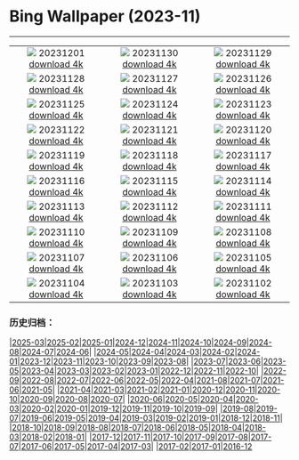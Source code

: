 # Bing Wallpaper (2023-11)
**************
| | | |
| :----: | :----: | :----: |
| ![](https://www.bing.com/th?id=OHR.IcebergAntarctica_DE-DE5154867444_1920x1080.jpg) 20231201 [download 4k](https://www.bing.com/th?id=OHR.IcebergAntarctica_DE-DE5154867444_UHD.jpg) | ![](https://www.bing.com/th?id=OHR.TrotternishStorr_DE-DE5333891461_1920x1080.jpg) 20231130 [download 4k](https://www.bing.com/th?id=OHR.TrotternishStorr_DE-DE5333891461_UHD.jpg) | ![](https://www.bing.com/th?id=OHR.TreeLighting_DE-DE4918543732_1920x1080.jpg) 20231129 [download 4k](https://www.bing.com/th?id=OHR.TreeLighting_DE-DE4918543732_UHD.jpg) |
| ![](https://www.bing.com/th?id=OHR.HumanKindness_DE-DE4505100231_1920x1080.jpg) 20231128 [download 4k](https://www.bing.com/th?id=OHR.HumanKindness_DE-DE4505100231_UHD.jpg) | ![](https://www.bing.com/th?id=OHR.FrankfurtChristmasMarket_DE-DE3743491951_1920x1080.jpg) 20231127 [download 4k](https://www.bing.com/th?id=OHR.FrankfurtChristmasMarket_DE-DE3743491951_UHD.jpg) | ![](https://www.bing.com/th?id=OHR.BradgateFallow_DE-DE3588733634_1920x1080.jpg) 20231126 [download 4k](https://www.bing.com/th?id=OHR.BradgateFallow_DE-DE3588733634_UHD.jpg) |
| ![](https://www.bing.com/th?id=OHR.TajoRiver_DE-DE3120502310_1920x1080.jpg) 20231125 [download 4k](https://www.bing.com/th?id=OHR.TajoRiver_DE-DE3120502310_UHD.jpg) | ![](https://www.bing.com/th?id=OHR.HallofMosses_DE-DE2487418746_1920x1080.jpg) 20231124 [download 4k](https://www.bing.com/th?id=OHR.HallofMosses_DE-DE2487418746_UHD.jpg) | ![](https://www.bing.com/th?id=OHR.TeideNational_DE-DE1766890549_1920x1080.jpg) 20231123 [download 4k](https://www.bing.com/th?id=OHR.TeideNational_DE-DE1766890549_UHD.jpg) |
| ![](https://www.bing.com/th?id=OHR.SnakeRiverTeton_DE-DE1126131831_1920x1080.jpg) 20231122 [download 4k](https://www.bing.com/th?id=OHR.SnakeRiverTeton_DE-DE1126131831_UHD.jpg) | ![](https://www.bing.com/th?id=OHR.RioNegro_DE-DE7737986794_1920x1080.jpg) 20231121 [download 4k](https://www.bing.com/th?id=OHR.RioNegro_DE-DE7737986794_UHD.jpg) | ![](https://www.bing.com/th?id=OHR.ChapmanAdventure_DE-DE7123511876_1920x1080.jpg) 20231120 [download 4k](https://www.bing.com/th?id=OHR.ChapmanAdventure_DE-DE7123511876_UHD.jpg) |
| ![](https://www.bing.com/th?id=OHR.FrozenBog_DE-DE6348025354_1920x1080.jpg) 20231119 [download 4k](https://www.bing.com/th?id=OHR.FrozenBog_DE-DE6348025354_UHD.jpg) | ![](https://www.bing.com/th?id=OHR.MilsePolarBear_DE-DE5881142630_1920x1080.jpg) 20231118 [download 4k](https://www.bing.com/th?id=OHR.MilsePolarBear_DE-DE5881142630_UHD.jpg) | ![](https://www.bing.com/th?id=OHR.KoenigseeLake_DE-DE5469211104_1920x1080.jpg) 20231117 [download 4k](https://www.bing.com/th?id=OHR.KoenigseeLake_DE-DE5469211104_UHD.jpg) |
| ![](https://www.bing.com/th?id=OHR.AthensAcropolis_DE-DE2752132503_1920x1080.jpg) 20231116 [download 4k](https://www.bing.com/th?id=OHR.AthensAcropolis_DE-DE2752132503_UHD.jpg) | ![](https://www.bing.com/th?id=OHR.SarekSweden_DE-DE2380318716_1920x1080.jpg) 20231115 [download 4k](https://www.bing.com/th?id=OHR.SarekSweden_DE-DE2380318716_UHD.jpg) | ![](https://www.bing.com/th?id=OHR.RusellLupines_DE-DE0157339723_1920x1080.jpg) 20231114 [download 4k](https://www.bing.com/th?id=OHR.RusellLupines_DE-DE0157339723_UHD.jpg) |
| ![](https://www.bing.com/th?id=OHR.OliveOrchard_DE-DE1410209761_1920x1080.jpg) 20231113 [download 4k](https://www.bing.com/th?id=OHR.OliveOrchard_DE-DE1410209761_UHD.jpg) | ![](https://www.bing.com/th?id=OHR.DiwaliAyodhya_DE-DE0909919399_1920x1080.jpg) 20231112 [download 4k](https://www.bing.com/th?id=OHR.DiwaliAyodhya_DE-DE0909919399_UHD.jpg) | ![](https://www.bing.com/th?id=OHR.ValDiFunes_DE-DE1024519394_1920x1080.jpg) 20231111 [download 4k](https://www.bing.com/th?id=OHR.ValDiFunes_DE-DE1024519394_UHD.jpg) |
| ![](https://www.bing.com/th?id=OHR.SchwerinerSchloss_DE-DE9196106476_1920x1080.jpg) 20231110 [download 4k](https://www.bing.com/th?id=OHR.SchwerinerSchloss_DE-DE9196106476_UHD.jpg) | ![](https://www.bing.com/th?id=OHR.NorwayBirch_DE-DE9947810365_1920x1080.jpg) 20231109 [download 4k](https://www.bing.com/th?id=OHR.NorwayBirch_DE-DE9947810365_UHD.jpg) | ![](https://www.bing.com/th?id=OHR.ManateeMama_DE-DE9487097081_1920x1080.jpg) 20231108 [download 4k](https://www.bing.com/th?id=OHR.ManateeMama_DE-DE9487097081_UHD.jpg) |
| ![](https://www.bing.com/th?id=OHR.KirkilaiTower_DE-DE6766804502_1920x1080.jpg) 20231107 [download 4k](https://www.bing.com/th?id=OHR.KirkilaiTower_DE-DE6766804502_UHD.jpg) | ![](https://www.bing.com/th?id=OHR.LagoPehoe_DE-DE6052694621_1920x1080.jpg) 20231106 [download 4k](https://www.bing.com/th?id=OHR.LagoPehoe_DE-DE6052694621_UHD.jpg) | ![](https://www.bing.com/th?id=OHR.SilencioSpain_DE-DE3741175686_1920x1080.jpg) 20231105 [download 4k](https://www.bing.com/th?id=OHR.SilencioSpain_DE-DE3741175686_UHD.jpg) |
| ![](https://www.bing.com/th?id=OHR.BisonSnow_DE-DE9907596119_1920x1080.jpg) 20231104 [download 4k](https://www.bing.com/th?id=OHR.BisonSnow_DE-DE9907596119_UHD.jpg) | ![](https://www.bing.com/th?id=OHR.HunsrueckHochwald_DE-DE8281087937_1920x1080.jpg) 20231103 [download 4k](https://www.bing.com/th?id=OHR.HunsrueckHochwald_DE-DE8281087937_UHD.jpg) | ![](https://www.bing.com/th?id=OHR.DeathValleySalt_DE-DE7062517949_1920x1080.jpg) 20231102 [download 4k](https://www.bing.com/th?id=OHR.DeathValleySalt_DE-DE7062517949_UHD.jpg) |

### 历史归档：

|[2025-03](/2025-03/2025-03.md)|[2025-02](/2025-02/2025-02.md)|[2025-01](/2025-01/2025-01.md)|[2024-12](/2024-12/2024-12.md)|[2024-11](/2024-11/2024-11.md)|[2024-10](/2024-10/2024-10.md)|[2024-09](/2024-09/2024-09.md)|[2024-08](/2024-08/2024-08.md)|[2024-07](/2024-07/2024-07.md)|[2024-06](/2024-06/2024-06.md)|
|[2024-05](/2024-05/2024-05.md)|[2024-04](/2024-04/2024-04.md)|[2024-03](/2024-03/2024-03.md)|[2024-02](/2024-02/2024-02.md)|[2024-01](/2024-01/2024-01.md)|[2023-12](/2023-12/2023-12.md)|[2023-11](/2023-11/2023-11.md)|[2023-10](/2023-10/2023-10.md)|[2023-09](/2023-09/2023-09.md)|[2023-08](/2023-08/2023-08.md)|
|[2023-07](/2023-07/2023-07.md)|[2023-06](/2023-06/2023-06.md)|[2023-05](/2023-05/2023-05.md)|[2023-04](/2023-04/2023-04.md)|[2023-03](/2023-03/2023-03.md)|[2023-02](/2023-02/2023-02.md)|[2023-01](/2023-01/2023-01.md)|[2022-12](/2022-12/2022-12.md)|[2022-11](/2022-11/2022-11.md)|[2022-10](/2022-10/2022-10.md)|
|[2022-09](/2022-09/2022-09.md)|[2022-08](/2022-08/2022-08.md)|[2022-07](/2022-07/2022-07.md)|[2022-06](/2022-06/2022-06.md)|[2022-05](/2022-05/2022-05.md)|[2022-04](/2022-04/2022-04.md)|[2021-08](/2021-08/2021-08.md)|[2021-07](/2021-07/2021-07.md)|[2021-06](/2021-06/2021-06.md)|[2021-05](/2021-05/2021-05.md)|
|[2021-04](/2021-04/2021-04.md)|[2021-03](/2021-03/2021-03.md)|[2021-02](/2021-02/2021-02.md)|[2021-01](/2021-01/2021-01.md)|[2020-12](/2020-12/2020-12.md)|[2020-11](/2020-11/2020-11.md)|[2020-10](/2020-10/2020-10.md)|[2020-09](/2020-09/2020-09.md)|[2020-08](/2020-08/2020-08.md)|[2020-07](/2020-07/2020-07.md)|
|[2020-06](/2020-06/2020-06.md)|[2020-05](/2020-05/2020-05.md)|[2020-04](/2020-04/2020-04.md)|[2020-03](/2020-03/2020-03.md)|[2020-02](/2020-02/2020-02.md)|[2020-01](/2020-01/2020-01.md)|[2019-12](/2019-12/2019-12.md)|[2019-11](/2019-11/2019-11.md)|[2019-10](/2019-10/2019-10.md)|[2019-09](/2019-09/2019-09.md)|
|[2019-08](/2019-08/2019-08.md)|[2019-07](/2019-07/2019-07.md)|[2019-06](/2019-06/2019-06.md)|[2019-05](/2019-05/2019-05.md)|[2019-04](/2019-04/2019-04.md)|[2019-03](/2019-03/2019-03.md)|[2019-02](/2019-02/2019-02.md)|[2019-01](/2019-01/2019-01.md)|[2018-12](/2018-12/2018-12.md)|[2018-11](/2018-11/2018-11.md)|
|[2018-10](/2018-10/2018-10.md)|[2018-09](/2018-09/2018-09.md)|[2018-08](/2018-08/2018-08.md)|[2018-07](/2018-07/2018-07.md)|[2018-06](/2018-06/2018-06.md)|[2018-05](/2018-05/2018-05.md)|[2018-04](/2018-04/2018-04.md)|[2018-03](/2018-03/2018-03.md)|[2018-02](/2018-02/2018-02.md)|[2018-01](/2018-01/2018-01.md)|
|[2017-12](/2017-12/2017-12.md)|[2017-11](/2017-11/2017-11.md)|[2017-10](/2017-10/2017-10.md)|[2017-09](/2017-09/2017-09.md)|[2017-08](/2017-08/2017-08.md)|[2017-07](/2017-07/2017-07.md)|[2017-06](/2017-06/2017-06.md)|[2017-05](/2017-05/2017-05.md)|[2017-04](/2017-04/2017-04.md)|[2017-03](/2017-03/2017-03.md)|
|[2017-02](/2017-02/2017-02.md)|[2017-01](/2017-01/2017-01.md)|[2016-12](/2016-12/2016-12.md)